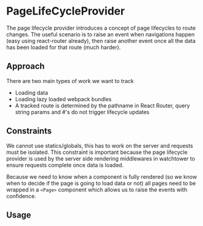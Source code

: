 # PageLifeCycleProvider

The page lifecycle provider introduces a concept of page lifecycles to route changes. The useful scenario is to raise an event when navigations happen (easy using react-router already), then raise another event once all the data has been loaded for that route (much harder).

## Approach
There are two main types of work we want to track

 * Loading data
 * Loading lazy loaded webpack bundles
 * A tracked route is determined by the pathname in React Router, query string params and #'s do not trigger lifecycle updates

## Constraints
We cannot use statics/globals, this has to work on the server and requests must be isolated. This constraint is important because the page lifecycle provider is used by the server side rendering middlewares in watchtower to ensure requests complete once data is loaded.

Because we need to know when a component is fully rendered (so we know when to decide if the page is going to load data or not) all pages need to be wrapped in a `<Page>` component which allows us to raise the events with confidence.

## Usage
